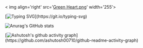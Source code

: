 < img align='right' src='[Green Heart.png](https://raw.githubusercontent.com/Tarikul-Islam-Anik/Animated-Fluent-Emojis/master/Emojis/Smilies/Green%20Heart.png)' width='255'>

[![Typing SVG](https://readme-typing-svg.demolab.com/?lines=HELLO!+IT'S+PSYCH+&color=092e2b&background=&vCenter=true&font="Oswald")](https://git.io/typing-svg)

![Anurag's GitHub stats](https://github-readme-stats.vercel.app/api?username=p5ych2022&show_icons=true&bg_color=b5f602&title_color=092e2b&center=true&text_color=092e2b&icon_color=092e2b&font="Oswald")

[![Ashutosh's github activity graph](https://github-readme-activity-graph.vercel.app/graph?username=p5ych2022&bg_color=b5f602&color=092e2b&line=092e2b&point=092e2b&area=true&hide_border=true&center=true&font="Oswald")](https://github.com/ashutosh00710/github-readme-activity-graph)
